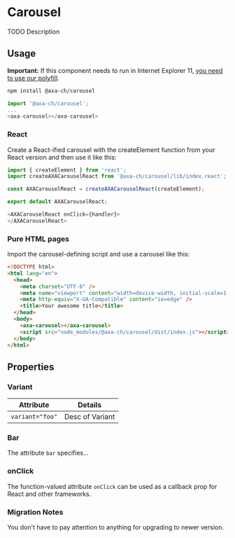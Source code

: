 # Carousel

TODO Description

## Usage

**Important:** If this component needs to run in Internet Explorer 11, [you need to use our polyfill](https://github.com/axa-ch/patterns-library/tree/develop/src/components/05-utils/polyfill).

```bash
npm install @axa-ch/carousel
```

```js
import '@axa-ch/carousel';
...
<axa-carousel></axa-carousel>
```

### React

Create a React-ified carousel with the createElement function from your React version and then use it like this:

```js
import { createElement } from 'react';
import createAXACarouselReact from '@axa-ch/carousel/lib/index.react';

const AXACarouselReact = createAXACarouselReact(createElement);

export default AXACarouselReact;
```

```js
<AXACarouselReact onClick={handler}>
</AXACarouselReact>
```

### Pure HTML pages

Import the carousel-defining script and use a carousel like this:

```html
<!DOCTYPE html>
<html lang="en">
  <head>
    <meta charset="UTF-8" />
    <meta name="viewport" content="width=device-width, initial-scale=1.0" />
    <meta http-equiv="X-UA-Compatible" content="ie=edge" />
    <title>Your awesome title</title>
  </head>
  <body>
    <axa-carousel></axa-carousel>
    <script src="node_modules/@axa-ch/carousel/dist/index.js"></script>
  </body>
</html>
```

## Properties

### Variant

| Attribute             | Details                 |
| --------------------- | ----------------------- |
| `variant="foo"`       | Desc of Variant         |

### Bar

The attribute `bar` specifies...

### onClick

The function-valued attribute `onClick` can be used as a callback prop for React and other frameworks.

### Migration Notes

You don't have to pay attention to anything for upgrading to newer version.
